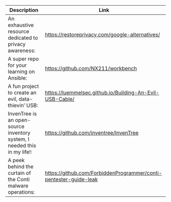 Description | Link
------------ | ------------
An exhaustive resource dedicated to privacy awareness: | https://restoreprivacy.com/google-alternatives/
A super repo for your learning on Ansible: | https://github.com/NX211/workbench
A fun project to create an evil, data-thievin’ USB: | https://luemmelsec.github.io/Building-An-Evil-USB-Cable/
InvenTree is an open-source inventory system, I needed this in my life!: | https://github.com/inventree/InvenTree
A peek behind the curtain of the Conti malware operations: | https://github.com/ForbiddenProgrammer/conti-pentester-guide-leak

